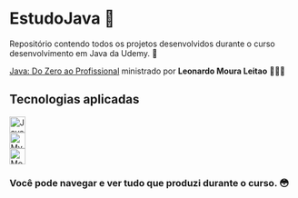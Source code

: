 # EstudoJava 🧡

Repositório contendo todos os projetos desenvolvidos durante o curso desenvolvimento em Java da Udemy. 🍵

[Java: Do Zero ao Profissional](https://www.udemy.com/course/fundamentos-de-programacao-com-java/) ministrado por **Leonardo Moura Leitao** 👨🏽‍🏫

## Tecnologias aplicadas

<a href="https://docs.oracle.com/en/java/">
  <img src="https://guilhermefdsilva.github.io/read-db-myPortfolio/sticks/stick-java.svg" alt="Java" height="28px">
</a>
<br>
<a href="https://dev.mysql.com/doc/">
  <img src="https://guilhermefdsilva.github.io/read-db-myPortfolio/sticks/stick-mysql.svg" alt="MySQL" height="28px">
</a>
<br>
<a href="https://www.mongodb.com/docs/">
  <img src="https://guilhermefdsilva.github.io/read-db-myPortfolio/sticks/stick-mongodb.svg" alt="MongoDB" height="28px">
</a>

### Você pode navegar e ver tudo que produzi durante o curso. 😳
